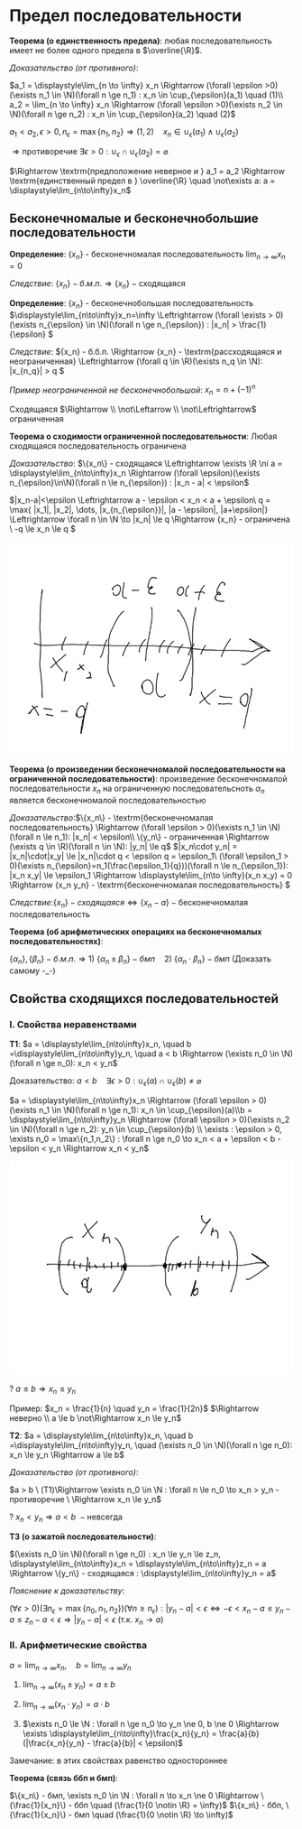 # Предел последовательности
**Теорема (о единственность предела)**: любая последовательность имеет не более одного предела в $\overline{\R}$.

*Доказательство (от противного)*:

$a_1 = \displaystyle\lim_{n \to \infty} x_n \Rightarrow (\forall \epsilon >0)(\exists n_1 \in \N)(\forall n \ge n_1) : x_n \in \cup_{\epsilon}(a_1) \quad (1)\\
a_2 = \lim_{n \to \infty} x_n \Rightarrow (\forall \epsilon >0)(\exists n_2 \in \N)(\forall n \ge n_2) : x_n \in \cup_{\epsilon}(a_2) \quad (2)$

$a_1 < a_2, \epsilon > 0, n_{\epsilon}=\max\{n_1, n_2\} \Rightarrow (1, 2) \quad x_n \in \cup_{\epsilon}(a_1) \wedge \cup_{\epsilon}(a_2)$

$\Rightarrow \textrm{противоречие } \exists \epsilon >0 : \cup_{\epsilon} \cap \cup_{\epsilon}(a_2) = \varnothing$

$\Rightarrow \textrm{предположение неверное и } a_1 = a_2 \Rightarrow \textrm{единственный предел в } \overline{\R} \quad \not\exists a: a = \displaystyle\lim_{n\to\infty}x_n$

## Бесконечномалые и бесконечнобольшие последовательности
**Определение**: $\{x_n\}$ - бесконечномалая последовательность $\displaystyle\lim_{n\to\infty}x_n=0$

*Следствие*: $\{x_n\} - б.м.п. \Rightarrow  \{x_n\} - \textrm{сходящаяся}$

**Определение**: $\{x_n\}$ - бесконечнобольшая последовательность $\displaystyle\lim_{n\to\infty}x_n=\infty \Leftrightarrow (\forall \exists > 0)(\exists n_{\epsilon} \in \N)(\forall n \ge n_{\epsilon}) : |x_n| > \frac{1}{\epsilon} $

*Следствие*: $\{x_n\} - б.б.п. \Rightarrow  \{x_n\} - \textrm{рассходящаяся и неограниченная} \Leftrightarrow (\forall q \in \R)(\exists n_q \in \N): |x_{n_q}| > q $

*Пример неограниченной не бесконечнобольшой*: $x_n = n + (-1)^n$

Сходящаяся $\Rightarrow \\ \not\Leftarrow \\  \not\Leftrightarrow$ ограниченная

**Теорема о сходимости ограниченной последовательности**: Любая сходящаяся последовательность ограничена

*Доказательство*: $\{x_n\} - сходящаяся \Leftrightarrow \exists \R \ni a = \displaystyle\lim_{n\to\infty}x_n \Rightarrow (\forall \epsilon)(\exists n_{\epsilon}\in\N)(\forall n \le n_{\epsilon}) : |x_n - a| < \epsilon$


$|x_n-a|<\epsilon \Leftrightarrow a - \epsilon < x_n < a + \epsilon\\
q = \max\{ |x_1|, |x_2|, \dots, |x_{n_{\epsilon}}|, |a - \epsilon|, |a+\epsilon|\} \Leftrightarrow \forall n \in \N \to |x_n| \le q \Rightarrow \{x_n\} - ограничена \\
-q \le x_n \le q
$

![Рисуночек](09_29_01.png)

**Теорема (о произведении бесконечномалой последовательности на ограниченной последовательности)**:
произведение бесконечномалой последовательности $x_n$ на ограниченную последовательсноть $\alpha_n$ является бесконечномалой последовательностью

*Доказательство*:$\{x_n\} - \textrm{бесконечномалая последовательность} \Rightarrow (\forall \epsilon > 0)(\exists n_1 \in \N)(\forall n \le n_1): |x_n| < \epsilon\\
\{y_n\} - ограниченная \Rightarrow (\exists q \in \R)(\forall n \in \N): |y_n| \le q$
$|x_n\cdot y_n| = |x_n|\cdot|x_y| \le |x_n|\cdot q < \epsilon q = \epsilon_1\\
(\forall \epsilon_1 > 0)(\exists n_{\epsilon}=n_1(\frac{\epsilon_1}{q}))(\forall n \le n_{\epsilon_1}): |x_n x_y| \le \epsilon_1 \Rightarrow \displaystyle\lim_{n\to \infty}(x_n x_y) = 0 \Rightarrow \{x_n y_n\} - \textrm{бесконечномалая последовательность}
$

*Следствие*:$\{x_n\} - сходящаяся \Leftrightarrow \{x_n - a\} - \textrm{бесконечномалая последовательность}$

**Теорема (об арифметических операциях на бесконечномалых последовательностях)**:

$\{\alpha_n\}, \{\beta_n\} - б.м.п. \Rightarrow 1)\ \{\alpha_n \pm \beta_n\} - бмп \quad 2)\ \{\alpha_n \cdot \beta_n\} - бмп$ (Доказать самому -_-)

## Свойства сходящихся последовательностей

### I. Свойства неравенствами
**Т1**: $a = \displaystyle\lim_{n\to\infty}x_n, \quad b =\displaystyle\lim_{n\to\infty}y_n, \quad a < b \Rightarrow (\exists n_0 \in \N)(\forall n \ge n_0): x_n < y_n$

Доказательство: $a < b \quad \exists \epsilon > 0 : \cup_{\epsilon}(a) \cap \cup_{\epsilon}(b) \ne \varnothing$

$a = \displaystyle\lim_{n\to\infty}x_n \Rightarrow (\forall \epsilon > 0)(\exists n_1 \in \N)(\forall n \ge n_1): x_n \in \cup_{\epsilon}(a)\\b = \displaystyle\lim_{n\to\infty}y_n \Rightarrow (\forall \epsilon > 0)(\exists n_2 \in \N)(\forall n \ge n_2): y_n \in \cup_{\epsilon}(b) \\ \exists : \epsilon > 0, \exists n_0 = \max\{n_1,n_2\} : \forall n \ge n_0 \to x_n < a + \epsilon < b - \epsilon < y_n \Rightarrow x_n < y_n$

![Рисуночек](09_29_02.png)

? $a \le b \Rightarrow x_n \le y_n$

Пример: $x_n = \frac{1}{n} \quad y_n = \frac{1}{2n}$
$\Rightarrow неверно \\ a \le b \not\Rightarrow x_n \le y_n$

**Т2**: $a = \displaystyle\lim_{n\to\infty}x_n, \quad b =\displaystyle\lim_{n\to\infty}y_n, \quad (\exists n_0 \in \N)(\forall n \ge n_0): x_n \le y_n \Rightarrow a \le b$

*Доказательство (от противного)*:

$a > b \ (Т1)\Rightarrow \exists n_0 \in \N : \forall n \le n_0 \to x_n > y_n - противоречие \ \Rightarrow x_n \le y_n$

? $x_n < y_n \Rightarrow a < b \ - \textrm{невсегда}$

**Т3 (о зажатой последовательности)**:

$(\exists n_0 \in \N)(\forall n \ge n_0) : x_n \le y_n \le z_n, \displaystyle\lim_{n\to\infty}x_n = \displaystyle\lim_{n\to\infty}z_n = a \Rightarrow \{y_n\} - сходящаяся : \displaystyle\lim_{n\to\infty}y_n = a$

*Пояснение к доказательству*:

$(\forall \epsilon > 0)(\exists n_{\epsilon} = \max \{n_0,n_1,n_2\})(\forall n \ge n_{\epsilon}) : |y_n - a| < \epsilon \Leftrightarrow -\epsilon < x_n - a \le y_n - a \le z_n - a < \epsilon \Rightarrow |y_n-a| < \epsilon$ (т.к. $x_n \to a$)

### II. Арифметические свойства

$a = \displaystyle\lim_{n\to\infty}x_n, \quad b =\displaystyle\lim_{n\to\infty}y_n$

1. $\displaystyle\lim_{n\to\infty}(x_n\pm y_n) = a \pm b$

2. $\displaystyle\lim_{n\to\infty}(x_n\cdot y_n) = a \cdot b$

3. $\exists n_0 \le \N : \forall n \ge n_0 \to y_n \ne 0, b \ne 0 \Rightarrow \exists \displaystyle\lim_{n\to\infty}\frac{x_n}{y_n} = \frac{a}{b} (|\frac{x_n}{y_n} - \frac{a}{b}| < \epsilon)$

Замечание: в этих свойствах равенство одностороннее

**Теорема (связь ббп и бмп)**:

$\{x_n\} - бмп, \exists n_0 \in \N : \forall n \to x_n \ne 0 \Rightarrow \{\frac{1}{x_n}\} - ббп \quad (\frac{1}{0 \notin \R} = \infty)$
$\{x_n\} - ббп, \{\frac{1}{x_n}\} - бмп \quad (\frac{1}{0 \notin \R} \to \infty)$